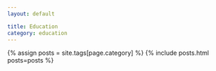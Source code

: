 ```yaml
---
layout: default

title: Education
category: education
---
```


{% assign posts = site.tags[page.category] %}
{% include posts.html posts=posts %}
